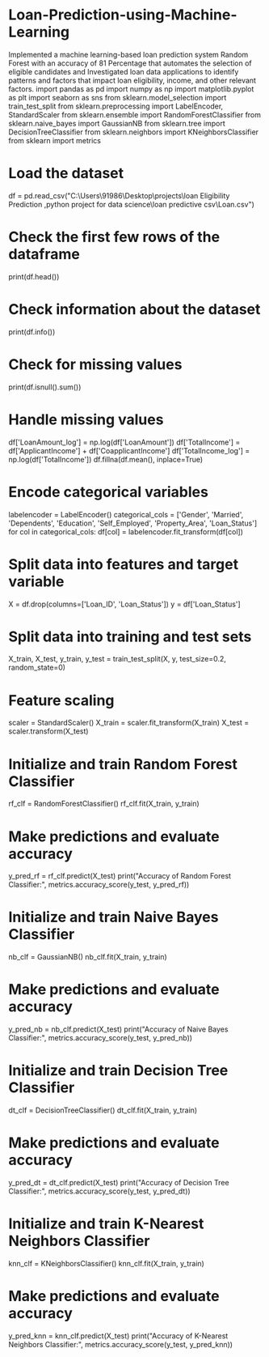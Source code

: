# Loan-Prediction-using-Machine-Learning
Implemented a machine learning-based loan prediction system Random Forest with an accuracy of 81 Percentage  that automates the selection of eligible candidates and Investigated loan data applications to identify patterns and factors that impact loan eligibility, income, and other relevant factors.
import pandas as pd
import numpy as np
import matplotlib.pyplot as plt
import seaborn as sns
from sklearn.model_selection import train_test_split
from sklearn.preprocessing import LabelEncoder, StandardScaler
from sklearn.ensemble import RandomForestClassifier
from sklearn.naive_bayes import GaussianNB
from sklearn.tree import DecisionTreeClassifier
from sklearn.neighbors import KNeighborsClassifier
from sklearn import metrics

# Load the dataset
df = pd.read_csv("C:\\Users\\91986\\Desktop\\projects\\loan Eligibility Prediction ,python project for data science\\loan predictive csv\\Loan.csv")

# Check the first few rows of the dataframe
print(df.head())

# Check information about the dataset
print(df.info())

# Check for missing values
print(df.isnull().sum())

# Handle missing values
df['LoanAmount_log'] = np.log(df['LoanAmount'])
df['TotalIncome'] = df['ApplicantIncome'] + df['CoapplicantIncome']
df['TotalIncome_log'] = np.log(df['TotalIncome'])
df.fillna(df.mean(), inplace=True)

# Encode categorical variables
labelencoder = LabelEncoder()
categorical_cols = ['Gender', 'Married', 'Dependents', 'Education', 'Self_Employed', 'Property_Area', 'Loan_Status']
for col in categorical_cols:
    df[col] = labelencoder.fit_transform(df[col])

# Split data into features and target variable
X = df.drop(columns=['Loan_ID', 'Loan_Status'])
y = df['Loan_Status']

# Split data into training and test sets
X_train, X_test, y_train, y_test = train_test_split(X, y, test_size=0.2, random_state=0)

# Feature scaling
scaler = StandardScaler()
X_train = scaler.fit_transform(X_train)
X_test = scaler.transform(X_test)

# Initialize and train Random Forest Classifier
rf_clf = RandomForestClassifier()
rf_clf.fit(X_train, y_train)

# Make predictions and evaluate accuracy
y_pred_rf = rf_clf.predict(X_test)
print("Accuracy of Random Forest Classifier:", metrics.accuracy_score(y_test, y_pred_rf))

# Initialize and train Naive Bayes Classifier
nb_clf = GaussianNB()
nb_clf.fit(X_train, y_train)

# Make predictions and evaluate accuracy
y_pred_nb = nb_clf.predict(X_test)
print("Accuracy of Naive Bayes Classifier:", metrics.accuracy_score(y_test, y_pred_nb))

# Initialize and train Decision Tree Classifier
dt_clf = DecisionTreeClassifier()
dt_clf.fit(X_train, y_train)

# Make predictions and evaluate accuracy
y_pred_dt = dt_clf.predict(X_test)
print("Accuracy of Decision Tree Classifier:", metrics.accuracy_score(y_test, y_pred_dt))

# Initialize and train K-Nearest Neighbors Classifier
knn_clf = KNeighborsClassifier()
knn_clf.fit(X_train, y_train)

# Make predictions and evaluate accuracy
y_pred_knn = knn_clf.predict(X_test)
print("Accuracy of K-Nearest Neighbors Classifier:", metrics.accuracy_score(y_test, y_pred_knn))

